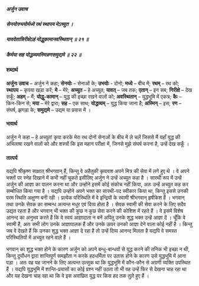 ##### अर्जुन उवाच
##### सेनयोरुभयोर्मध्ये रथं स्थापय मेऽच्युत ।
##### यावदेतान्निरीक्षेऽहं योद्धुकामानवस्थितान् ॥ २१ ॥
##### कैर्मया सह योद्धव्यमस्मिन्रणसमुद्यमे ॥ २२ ॥

#### शब्दार्थ

**अर्जुनः उवाच** – अर्जुन ने कहा; **सेनयोः** – सेनाओं के; **उभयोः** - दोनो; **मध्ये** – बीच में; **रथम्** – रथ को; **स्थापय** – कृपया खड़ा करें; **मे** – मेरे; **अच्युत** – हे अच्युत; **यावत्** – जब तक; **एतान्** – इन सब; **निरीक्षे** – देख सकूँ; **अहम्** – मैं; **योद्धु-कामान्** – युद्ध की इच्छा रखने वालों को; **अवस्थितान्** – युद्धभूमि में एकत्र; **कैः** – किन-किन से; **मया** – मेरे द्वारा; **सह** – एक साथ; **योद्धव्यम्** – युद्ध किया जाना  है; **अस्मिन्** – इस; **रण** – संघर्ष, झगड़ा के; **समुद्यमे** – उद्यम या प्रयास में ।

#### भावार्थ

अर्जुन ने कहा – हे अच्युत! कृपा करके मेरा रथ दोनों सेनाओं के बीच में ले चलें जिससे मैं यहाँ युद्ध की अभिलाषा रखने वालों को और शस्त्रों कि इस महान परीक्षा में, जिनसे मुझे संघर्ष करना है, उन्हें देख सकूँ ।

#### तात्पर्य

यद्यपि श्रीकृष्ण साक्षात् श्रीभगवान् हैं, किन्तु वे अहैतुकी कृपावश अपने मित्र की सेवा में लगे हुए थे । वे अपने भक्तों पर स्नेह दिखाने में कभी नहीं चूकते इसीलिए अर्जुन ने उन्हें अच्युत कहा है । सारथी रूप में उन्हें अर्जुन की आज्ञा का पालन करना था और उन्होंने इसमें कोई संकोच नहीं किया, अतः उन्हें अच्युत कह कर सम्बोधित किया गया है । यद्यपि उन्होंने अपने भक्त का सारथी-पद स्वीकार किया था, किन्तु इससे उनकी परम स्थिति अक्षुण्ण बनी रही । प्रत्येक परिस्थिति में वे इन्द्रियों के स्वामी श्रीभगवान् हृषीकेश हैं । भगवान् तथा उनके सेवक का सम्बन्ध अत्यन्त मधुर एवं दिव्य होता है । सेवक स्वामी की सेवा करने के लिए सदैव उद्यत रहता है और भगवान् भी भक्त की कुछ न कुछ सेवा करने की कोशिश में रहते हैं । वे इसमें विशेष आनन्द का अनुभव करते हैं कि वे स्वयं आज्ञादाता न बनें अपितु उनके शुद्ध भक्त उन्हें आज्ञा दें । चूँकि वे स्वामी हैं, अतः सभी लोग उनके आज्ञापालक हैं और उनके ऊपर उनको आज्ञा देने वाला कोई नहीं है । किन्तु जब वे देखते हैं कि उनका शुद्ध भक्त आज्ञा दे रहा है तो उन्हें दिव्य आनन्द मिलता है यद्यपि वे समस्त परिस्थितियों में अच्युत रहने वाले हैं ।

भगवान् का शुद्ध भक्त होने के कारण अर्जुन को अपने बन्धु-बान्धवों से युद्ध करने की तनिक भी इच्छा न थी, किन्तु दुर्योधन द्वारा शान्तिपूर्ण समझौता न करके हठधर्मिता पर उतारू होने के कारण उसे युद्धभूमि में आना पड़ा । अतः वह यह जानने के लिए अत्यन्त उत्सुक था कि युद्धभूमि में कौन-कौन से अग्रणी व्यक्ति उपस्थित हैं । यद्यपि युद्धभूमि में शान्ति-प्रयासों का कोई प्रश्न नहीं उठता तो भी वह उन्हें फिर से देखना चाह रहा था और यह देखना चाह रहा था कि वे इस अवांछित युद्ध पर किस हद तक तुले हुए हैं ।